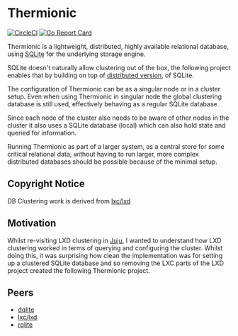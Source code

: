 # Thermionic

[![CircleCI](https://circleci.com/gh/spoke-d/thermionic.svg?style=svg)](https://circleci.com/gh/spoke-d/thermionic)
[![Go Report Card](https://goreportcard.com/badge/github.com/spoke-d/thermionic)](https://goreportcard.com/report/github.com/spoke-d/thermionic)

Thermionic is a lightweight, distributed, highly available relational database,
using [SQLite](https://www.sqlite.org/index.html) for the underlying storage
engine.

SQLite doesn't naturally allow clustering out of the box, the following project
enables that by building on top of [distributed version](https://github.com/CanonicalLtd/dqlite),
of SQLite.

The configuration of Thermionic can be as a singular node or in a cluster setup.
Even when using Thermionic in singular node the global clustering database is
still used, effectively behaving as a regular SQLite database.

Since each node of the cluster also needs to be aware of other nodes in the
cluster it also uses a SQLite database (local) which can also hold state and
queried for information.

Running Thermionic as part of a larger system, as a central store for some
critical relational data, without having to run larger, more complex distributed
databases should be possible because of the minimal setup.

## Copyright Notice

DB Clustering work is derived from [lxc/lxd](https://github.com/lxc/lxd)

## Motivation

Whilst re-visiting LXD clustering in [Juju](https://github.com/juju/juju),
I wanted to understand how LXD clustering worked in terms of querying and 
configuring the cluster. Whilst doing this, it was surprising how clean the
implementation was for setting up a clustered SQLite database and so removing
the LXC parts of the LXD project created the following Thermionic project.

## Peers

 - [dqlite](https://github.com/CanonicalLtd/dqlite)
 - [lxc/lxd](https://github.com/lxc/lxd)
 - [rqlite](https://github.com/rqlite/rqlite)